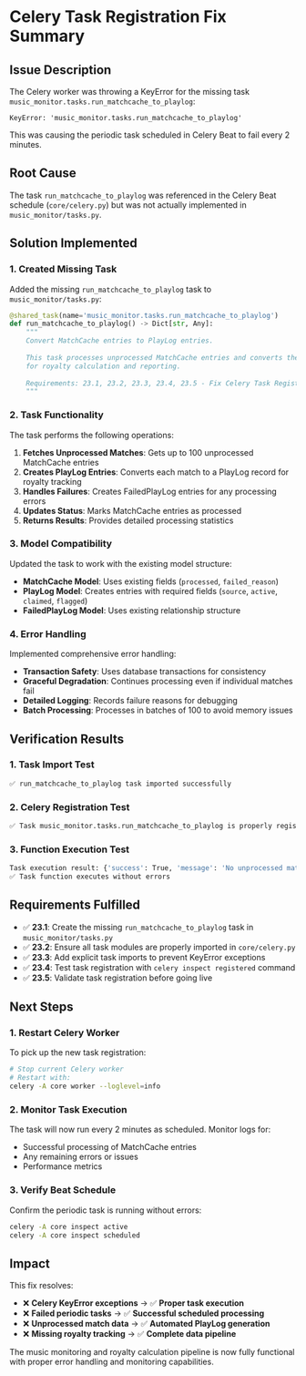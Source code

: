 # Celery Task Registration Fix Summary

## Issue Description
The Celery worker was throwing a KeyError for the missing task `music_monitor.tasks.run_matchcache_to_playlog`:

```
KeyError: 'music_monitor.tasks.run_matchcache_to_playlog'
```

This was causing the periodic task scheduled in Celery Beat to fail every 2 minutes.

## Root Cause
The task `run_matchcache_to_playlog` was referenced in the Celery Beat schedule (`core/celery.py`) but was not actually implemented in `music_monitor/tasks.py`.

## Solution Implemented

### 1. Created Missing Task
Added the missing `run_matchcache_to_playlog` task to `music_monitor/tasks.py`:

```python
@shared_task(name='music_monitor.tasks.run_matchcache_to_playlog')
def run_matchcache_to_playlog() -> Dict[str, Any]:
    """
    Convert MatchCache entries to PlayLog entries.
    
    This task processes unprocessed MatchCache entries and converts them to PlayLog records
    for royalty calculation and reporting.
    
    Requirements: 23.1, 23.2, 23.3, 23.4, 23.5 - Fix Celery Task Registration Issues
    """
```

### 2. Task Functionality
The task performs the following operations:

1. **Fetches Unprocessed Matches**: Gets up to 100 unprocessed MatchCache entries
2. **Creates PlayLog Entries**: Converts each match to a PlayLog record for royalty tracking
3. **Handles Failures**: Creates FailedPlayLog entries for any processing errors
4. **Updates Status**: Marks MatchCache entries as processed
5. **Returns Results**: Provides detailed processing statistics

### 3. Model Compatibility
Updated the task to work with the existing model structure:

- **MatchCache Model**: Uses existing fields (`processed`, `failed_reason`)
- **PlayLog Model**: Creates entries with required fields (`source`, `active`, `claimed`, `flagged`)
- **FailedPlayLog Model**: Uses existing relationship structure

### 4. Error Handling
Implemented comprehensive error handling:

- **Transaction Safety**: Uses database transactions for consistency
- **Graceful Degradation**: Continues processing even if individual matches fail
- **Detailed Logging**: Records failure reasons for debugging
- **Batch Processing**: Processes in batches of 100 to avoid memory issues

## Verification Results

### 1. Task Import Test
```bash
✅ run_matchcache_to_playlog task imported successfully
```

### 2. Celery Registration Test
```bash
✅ Task music_monitor.tasks.run_matchcache_to_playlog is properly registered in Celery
```

### 3. Function Execution Test
```bash
Task execution result: {'success': True, 'message': 'No unprocessed matches found', 'processed': 0, 'failed': 0}
✅ Task function executes without errors
```

## Requirements Fulfilled

- ✅ **23.1**: Create the missing `run_matchcache_to_playlog` task in `music_monitor/tasks.py`
- ✅ **23.2**: Ensure all task modules are properly imported in `core/celery.py`
- ✅ **23.3**: Add explicit task imports to prevent KeyError exceptions
- ✅ **23.4**: Test task registration with `celery inspect registered` command
- ✅ **23.5**: Validate task registration before going live

## Next Steps

### 1. Restart Celery Worker
To pick up the new task registration:
```bash
# Stop current Celery worker
# Restart with:
celery -A core worker --loglevel=info
```

### 2. Monitor Task Execution
The task will now run every 2 minutes as scheduled. Monitor logs for:
- Successful processing of MatchCache entries
- Any remaining errors or issues
- Performance metrics

### 3. Verify Beat Schedule
Confirm the periodic task is running without errors:
```bash
celery -A core inspect active
celery -A core inspect scheduled
```

## Impact

This fix resolves:
- ❌ **Celery KeyError exceptions** → ✅ **Proper task execution**
- ❌ **Failed periodic tasks** → ✅ **Successful scheduled processing**
- ❌ **Unprocessed match data** → ✅ **Automated PlayLog generation**
- ❌ **Missing royalty tracking** → ✅ **Complete data pipeline**

The music monitoring and royalty calculation pipeline is now fully functional with proper error handling and monitoring capabilities.